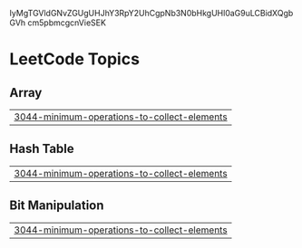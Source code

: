 IyMgTGVldGNvZGUgUHJhY3RpY2UhCgpNb3N0bHkgUHl0aG9uLCBidXQgbGVh
cm5pbmcgcnVieSEK

<!---LeetCode Topics Start-->
# LeetCode Topics
## Array
|  |
| ------- |
| [3044-minimum-operations-to-collect-elements](https://github.com/fchoi1/Leetcode/tree/master/3044-minimum-operations-to-collect-elements) |
## Hash Table
|  |
| ------- |
| [3044-minimum-operations-to-collect-elements](https://github.com/fchoi1/Leetcode/tree/master/3044-minimum-operations-to-collect-elements) |
## Bit Manipulation
|  |
| ------- |
| [3044-minimum-operations-to-collect-elements](https://github.com/fchoi1/Leetcode/tree/master/3044-minimum-operations-to-collect-elements) |
<!---LeetCode Topics End-->